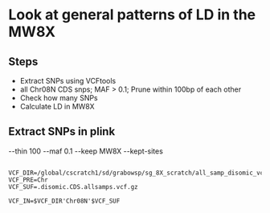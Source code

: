 # Look at general patterns of LD in the MW8X

## Steps
* Extract SNPs using VCFtools
 * all Chr08N CDS snps; MAF > 0.1; Prune within 100bp of each other
* Check how many SNPs
* Calculate LD in MW8X

## Extract SNPs in plink


--thin 100
--maf 0.1
--keep MW8X
--kept-sites
```

VCF_DIR=/global/cscratch1/sd/grabowsp/sg_8X_scratch/all_samp_disomic_vcfs/
VCF_PRE=Chr
VCF_SUF=.disomic.CDS.allsamps.vcf.gz

VCF_IN=$VCF_DIR'Chr08N'$VCF_SUF



```


